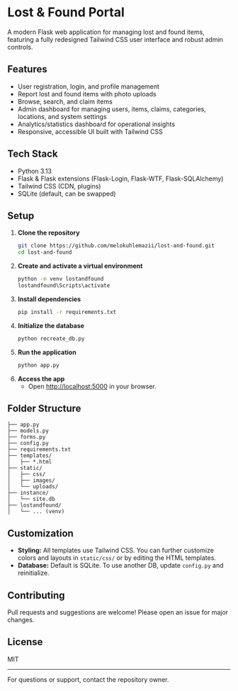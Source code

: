 # Lost & Found Portal

A modern Flask web application for managing lost and found items, featuring a fully redesigned Tailwind CSS user interface and robust admin controls.

## Features
- User registration, login, and profile management
- Report lost and found items with photo uploads
- Browse, search, and claim items
- Admin dashboard for managing users, items, claims, categories, locations, and system settings
- Analytics/statistics dashboard for operational insights
- Responsive, accessible UI built with Tailwind CSS

## Tech Stack
- Python 3.13
- Flask & Flask extensions (Flask-Login, Flask-WTF, Flask-SQLAlchemy)
- Tailwind CSS (CDN, plugins)
- SQLite (default, can be swapped)

## Setup
1. **Clone the repository**
   ```sh
   git clone https://github.com/melokuhlemazii/lost-and-found.git
   cd lost-and-found
   ```
2. **Create and activate a virtual environment**
   ```sh
   python -m venv lostandfound
   lostandfound\Scripts\activate
   ```
3. **Install dependencies**
   ```sh
   pip install -r requirements.txt
   ```
4. **Initialize the database**
   ```sh
   python recreate_db.py
   ```
5. **Run the application**
   ```sh
   python app.py
   ```
6. **Access the app**
   - Open [http://localhost:5000](http://localhost:5000) in your browser.

## Folder Structure
```
├── app.py
├── models.py
├── forms.py
├── config.py
├── requirements.txt
├── templates/
│   ├── *.html
├── static/
│   ├── css/
│   ├── images/
│   └── uploads/
├── instance/
│   └── site.db
├── lostandfound/
│   └── ... (venv)
```

## Customization
- **Styling:** All templates use Tailwind CSS. You can further customize colors and layouts in `static/css/` or by editing the HTML templates.
- **Database:** Default is SQLite. To use another DB, update `config.py` and reinitialize.


## Contributing
Pull requests and suggestions are welcome! Please open an issue for major changes.

## License
MIT

---
For questions or support, contact the repository owner.
